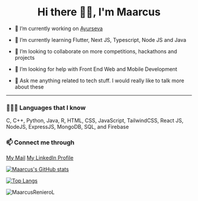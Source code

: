 <h1 align="center">Hi there 👋🏻, I'm Maarcus </h3>

- 🔭 I’m currently working on <a href="https://github.com/MaarcusRenieroL/ayurseva" target="_blank">Ayurseva</a>

- 🌱 I’m currently learning Flutter, Next JS, Typescript, Node JS and Java

- 👯 I’m looking to collaborate on more competitions, hackathons and projects

- 🤔 I’m looking for help with Front End Web and Mobile Development

- 💬 Ask me anything related to tech stuff. I would really like to talk more about these

<hr />

<h3>👨🏻‍💻 Languages that I know</h3>

C, C++, Python, Java, R, HTML, CSS, JavaScript, TailwindCSS, React JS, NodeJS, ExpressJS, MongoDB, SQL, and Firebase


<h3>📫 Connect me through </h3>

<a href="mailto:maarcusreniero.l@gmail.com">My Mail</a> <a href="https://www.linkedin.com/in/maarcus-reniero-l/">My LinkedIn Profile</a>


[![Maarcus's GitHub stats](https://github-readme-stats.vercel.app/api?username=MaarcusRenieroL&icons=true&theme=dark)](https://github.com/anuraghazra/github-readme-stats)

[![Top Langs](https://github-readme-stats.vercel.app/api/top-langs/?username=MaarcusRenieroL&icons=true&theme=dark)](https://github.com/anuraghazra/github-readme-stats)


<p><img align="center" src="https://github-readme-streak-stats.herokuapp.com/?user=MaarcusRenieroL&theme=dark" alt="MaarcusRenieroL" /></p>
